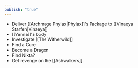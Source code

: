 ```yaml
---
publish: "true"
---
```



* Deliver [[Archmage Phylax|Phylax]]'s Package to [[Vinaeya Starfen|Vinaeya]] 
* [[Yanna]]'s body
* Investigate [[The Witherwild]]
* Find a Cure
* Become a Dragon
* Find Nikta?
* Get revenge on the [[Ashwalkers]]. 